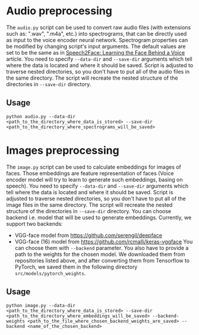 # Audio preprocessing

The `audio.py` script can be used to convert raw audio files (with extensions such as: ".wav", ".m4a", etc.) into spectrograms, that can be directly used as input to the voice encoder neural network.
Spectrogram properties can be modified by changing script's input arguments. The default values are set to be the same as in [Speech2Face: Learning the Face Behind a Voice](https://arxiv.org/abs/1905.09773) article.
You need to specify `--data-dir` and `--save-dir` arguments which tell where the data is located and where it should be saved. Script is adjusted to traverse nested directories, so you don't have to put all of the audio files in the same directory. The script will recreate the nested structure of the directories in `--save-dir` directory.

## Usage
```shell
python audio.py --data-dir <path_to_the_directory_where_data_is_stored> --save-dir <path_to_the_directory_where_spectrograms_will_be_saved>
```

# Images preprocessing

The `image.py` script can be used to calculate embeddings for images of faces. Those embeddings are feature representation of faces (Voice encoder model will try to learn to generate such embeddings, basing on speech).
You need to specify `--data-dir` and `--save-dir` arguments which tell where the data is located and where it should be saved. Script is adjusted to traverse nested directories, so you don't have to put all of the image files in the same directory. The script will recreate the nested structure of the directories in `--save-dir` directory.
You can choose backend i.e. model that will be used to generate embeddings. Currently, we support two backends:
- VGG-face model from https://github.com/serengil/deepface
- VGG-face (16) model from https://github.com/rcmalli/keras-vggface
You can choose them with `--backend` parameter. You also have to provide a path to the weights for the chosen model. We downloaded them from repositories listed above, and after converting them from Tensorflow to PyTorch, we saved them in the following directory `src/models/pytorch_weights`.

## Usage
```shell
python image.py --data-dir <path_to_the_directory_where_data_is_stored> --save-dir <path_to_the_directory_where_embeddings_will_be_saved> --backend-weights <path_to_the_file_where_chosen_backend_weights_are_saved> --backend <name_of_the_chosen_backend>
```
